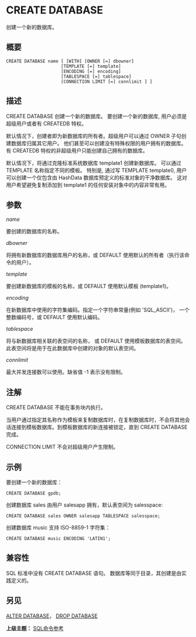 # CREATE DATABASE

创建一个新的数据库。

## 概要

```
CREATE DATABASE name [ [WITH] [OWNER [=] dbowner]
                     [TEMPLATE [=] template]
                     [ENCODING [=] encoding]
                     [TABLESPACE [=] tablespace]
                     [CONNECTION LIMIT [=] connlimit ] ]
```

## 描述

CREATE DATABASE 创建一个新的数据库。 要创建一个新的数据库, 用户必须是超级用户或者有 CREATEDB 特权。

默认情况下，创建者即为新数据库的所有者。超级用户可以通过 OWNER 子句创建数据库归属其它用户。 他们甚至可以创建没有特殊权限的用户拥有的数据库。 有 CREATEDB 特权的非超级用户只能创建自己拥有的数据库。

默认情况下，将通过克隆标准系统数据库 template1 创建新数据库。 可以通过 TEMPLATE 名称指定不同的模板。 特别是, 通过写 TEMPLATE template0, 用户可以创建一个仅包含由 HashData 数据库预定义的标准对象的干净数据库。 这对用户希望避免复制添加到 template1 的任何安装对象中的内容非常有用。

## 参数

_name_

要创建的数据库的名称。

_dbowner_

将拥有新数据库的数据库用户的名称，或 DEFAULT 使用默认的所有者（执行该命令的用户）。

_template_

要创建新数据库的模板的名称，或 DEFAULT 使用默认模板 \(template1\)。

_encoding_

在新数据库中使用的字符集编码。指定一个字符串常量\(例如 'SQL\_ASCII'\)， 一个整数编码号，或 DEFAULT 使用默认编码。

_tablespace_

将与新数据库相关联的表空间的名称， 或 DEFAULT 使用模板数据库的表空间。 此表空间将是用于在此数据库中创建的对象的默认表空间。

_connlimit_

最大并发连接数可以使用。缺省值 -1 表示没有限制。

## 注解

CREATE DATABASE 不能在事务块内执行。

当用户通过指定其名称作为模板来复制数据库时，在复制数据库时，不会将其他会话连接到模板数据库。到模板数据库的新连接被锁定，直到 CREATE DATABASE 完成。

CONNECTION LIMIT 不会对超级用户产生限制。

## 示例

要创建一个新的数据库：

```
CREATE DATABASE gpdb;
```

创建数据库 sales 由用户 salesapp 拥有，默认表空间为 salesspace:

```
CREATE DATABASE sales OWNER salesapp TABLESPACE salesspace;
```

创建数据库 music 支持 ISO-8859-1 字符集：

```
CREATE DATABASE music ENCODING 'LATIN1';
```

## 兼容性

SQL 标准中没有 CREATE DATABASE 语句。 数据库等同于目录，其创建是由实践定义的。

## 另见

[ALTER DATABASE](./alter-database.md)， [DROP DATABASE](./drop-database.md)

**上级主题：** [SQL命令参考](./README.md)

